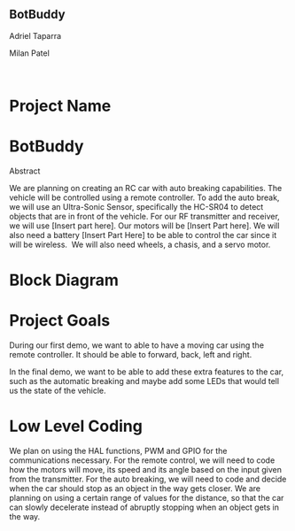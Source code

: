 ## BotBuddy

Adriel Taparra

Milan Patel

 

# Project Name

# BotBuddy

Abstract

We are planning on creating an RC car with auto breaking capabilities. The vehicle will be controlled using a remote controller. To add the auto break, we will use an Ultra-Sonic Sensor, specifically the HC-SR04 to detect objects that are in front of the vehicle. For our RF transmitter and receiver, we will use [Insert part here]. Our motors will be [Insert Part here]. We will also need a battery [Insert Part Here] to be able to control the car since it will be wireless.  We will also need wheels, a chasis, and a servo motor.

# Block Diagram







# Project Goals

During our first demo, we want to able to have a moving car using the remote controller. It should be able to forward, back, left and right.

In the final demo, we want to be able to add these extra features to the car, such as the automatic breaking and maybe add some LEDs that would tell us the state of the vehicle.

# Low Level Coding

We plan on using the HAL functions, PWM and GPIO for the communications necessary. For the remote control, we will need to code how the motors will move, its speed and its angle based on the input given from the transmitter. For the auto breaking, we will need to code and decide when the car should stop as an object in the way gets closer. We are planning on using a certain range of values for the distance, so that the car can slowly decelerate instead of abruptly stopping when an object gets in the way.





